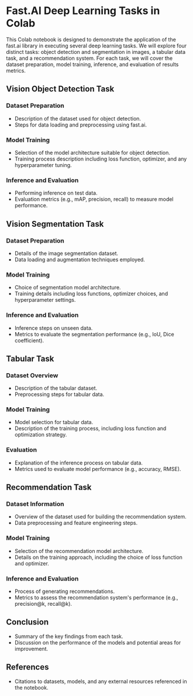 # Fast.AI Deep Learning Tasks in Colab

This Colab notebook is designed to demonstrate the application of the fast.ai library in executing several deep learning tasks. We will explore four distinct tasks: object detection and segmentation in images, a tabular data task, and a recommendation system. For each task, we will cover the dataset preparation, model training, inference, and evaluation of results metrics.

## Vision Object Detection Task

### Dataset Preparation

-   Description of the dataset used for object detection.
-   Steps for data loading and preprocessing using fast.ai.

### Model Training

-   Selection of the model architecture suitable for object detection.
-   Training process description including loss function, optimizer, and any hyperparameter tuning.

### Inference and Evaluation

-   Performing inference on test data.
-   Evaluation metrics (e.g., mAP, precision, recall) to measure model performance.

## Vision Segmentation Task

### Dataset Preparation

-   Details of the image segmentation dataset.
-   Data loading and augmentation techniques employed.

### Model Training

-   Choice of segmentation model architecture.
-   Training details including loss functions, optimizer choices, and hyperparameter settings.

### Inference and Evaluation

-   Inference steps on unseen data.
-   Metrics to evaluate the segmentation performance (e.g., IoU, Dice coefficient).

## Tabular Task

### Dataset Overview

-   Description of the tabular dataset.
-   Preprocessing steps for tabular data.

### Model Training

-   Model selection for tabular data.
-   Description of the training process, including loss function and optimization strategy.

### Evaluation

-   Explanation of the inference process on tabular data.
-   Metrics used to evaluate model performance (e.g., accuracy, RMSE).

## Recommendation Task

### Dataset Information

-   Overview of the dataset used for building the recommendation system.
-   Data preprocessing and feature engineering steps.

### Model Training

-   Selection of the recommendation model architecture.
-   Details on the training approach, including the choice of loss function and optimizer.

### Inference and Evaluation

-   Process of generating recommendations.
-   Metrics to assess the recommendation system's performance (e.g., precision@k, recall@k).

## Conclusion

-   Summary of the key findings from each task.
-   Discussion on the performance of the models and potential areas for improvement.

## References

-   Citations to datasets, models, and any external resources referenced in the notebook.
